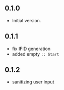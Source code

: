 ## 0.1.0

- Initial version.

## 0.1.1

- fix IFID generation
- added empty `:: Start` 

## 0.1.2

- sanitizing user input